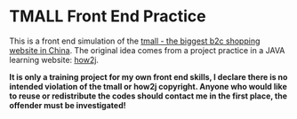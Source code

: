 # TMALL Front End Practice

This is a front end simulation of the [tmall - the biggest b2c shopping website in China](https://www.tmall.com). The original idea comes from a project practice in a JAVA learning website: [how2j](http://how2j.cn/).

**It is only a training project for my own front end skills, I declare there is no intended violation of the tmall or how2j copyright. Anyone who would like to reuse or redistribute the codes should contact me in the first place, the offender must be investigated!**
